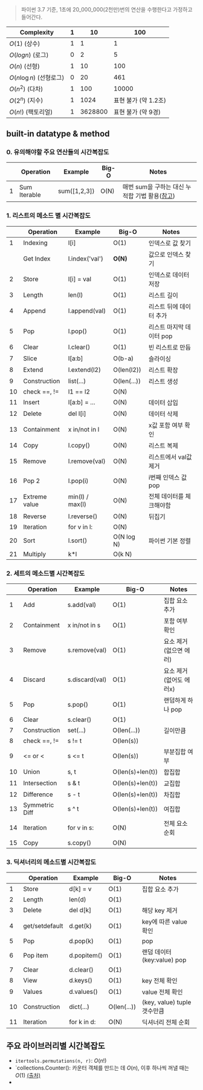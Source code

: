 > 파이썬 3.7 기준, 1초에 20_000_000(2천만)번의 연산을 수행한다고 가정하고 들어간다.

| Complexity               | 1   | 10      | 100                  |
| ------------------------ | --- | ------- | -------------------- |
| $O(1)$ (상수)            | 1   | 1       | 1                    |
| $O(log n)$ (로그)        | 0   | 2       | 5                    |
| $O(n)$ (선형)            | 1   | 10      | 100                  |
| $O(n \log n)$ (선형로그) | 0   | 20      | 461                  |
| $O(n^2)$ (다차)          | 1   | 100     | 10000                |
| $O(2^n)$ (지수)          | 1   | 1024    | 표현 불가 (약 1.2조) |
| $O(n!)$ (팩토리얼)       | 1   | 3628800 | 표현 불가 (약 9경)   |



## built-in datatype & method

### 0. 유의해야할 주요 연산들의 시간복잡도
|     | Operation    | Example      | Big-O | Notes                                       |
| --- | ------------ | ------------ | ----- | ------------------------------------------- |
| 1   | Sum Iterable | sum([1,2,3]) | O(N)  | 매번 sum을 구하는 대신 누적합 기법 활용([참고](https://school.programmers.co.kr/learn/courses/30/lessons/178870)) |

### 1. 리스트의 메소드 별 시간복잡도

|     | Operation     | Example         | Big-O       | Notes                    |
| --- | ------------- | --------------- | ----------- | ------------------------ |
| 1   | Indexing      | l[i]            | O(1)        | 인덱스로 값 찾기         |
|     | Get Index     | l.index('val')  | **O(N)**    | 값으로 인덱스 찾기       |
| 2   | Store         | l[i] = val      | O(1)        | 인덱스로 데이터 저장     |
| 3   | Length        | len(l)          | O(1)        | 리스트 길이              |
| 4   | Append        | l.append(val)   | O(1)        | 리스트 뒤에 데이터 추가  |
| 5   | Pop           | l.pop()         | O(1)        | 리스트 마지막 데이터 pop |
| 6   | Clear         | l.clear()       | O(1)        | 빈 리스트로 만듬         |
| 7   | Slice         | l[a:b]          | O(b-a)      | 슬라이싱                 |
| 8   | Extend        | l.extend(l2)    | O(len(l2))  | 리스트 확장              |
| 9   | Construction  | list(...)       | O(len(...)) | 리스트 생성              |
| 10  | check ==, !=  | l1 == l2        | O(N)        |                          |
| 11  | Insert        | l[a:b] = ...    | O(N)        | 데이터 삽입              |
| 12  | Delete        | del l[i]        | O(N)        | 데이터 삭제              |
| 13  | Containment   | x in/not in l   | O(N)        | x값 포함 여부 확인       |
| 14  | Copy          | l.copy()        | O(N)        | 리스트 복제              |
| 15  | Remove        | l.remove(val)   | O(N)        | 리스트에서 val값 제거    |
| 16  | Pop 2         | l.pop(i)        | O(N)        | i번째 인덱스 값 pop      |
| 17  | Extreme value | min(l) / max(l) | O(N)        | 전체 데이터를 체크해야함 |
| 18  | Reverse       | l.reverse()     | O(N)        | 뒤집기                   |
| 19  | Iteration     | for v in l:     | O(N)        |                          |
| 20  | Sort          | l.sort()        | O(N log N)  | 파이썬 기본 정렬         |
| 21  | Multiply      | k*l             | O(k N)      |                          |



### 2. 세트의 메소드별 시간복잡도

|     | Operation      | Example        | Big-O            | Notes                   |
| --- | -------------- | -------------- | ---------------- | ----------------------- |
| 1   | Add            | s.add(val)     | O(1)             | 집합 요소 추가          |
| 2   | Containment    | x in/not in s  | O(1)             | 포함 여부 확인          |
| 3   | Remove         | s.remove(val)  | O(1)             | 요소 제거(없으면 에러)  |
| 4   | Discard        | s.discard(val) | O(1)             | 요소 제거(없어도 에러x) |
| 5   | Pop            | s.pop()        | O(1)             | 랜덤하게 하나 pop       |
| 6   | Clear          | s.clear()      | O(1)             |                         |
| 7   | Construction   | set(...)       | O(len(...))      | 길이만큼                |
| 8   | check ==, !=   | s != t         | O(len(s))        |                         |
| 9   | <= or <        | s <= t         | O(len(s))        | 부분집합 여부           |
| 10  | Union          | s, t           | O(len(s)+len(t)) | 합집합                  |
| 11  | Intersection   | s & t          | O(len(s)+len(t)) | 교집합                  |
| 12  | Difference     | s - t          | O(len(s)+len(t)) | 차집합                  |
| 13  | Symmetric Diff | s ^ t          | O(len(s)+len(t)) | 여집합                  |
| 14  | Iteration      | for v in s:    | O(N)             | 전체 요소 순회          |
| 15  | Copy           | s.copy()       | O(N)             |                         |



### 3. 딕셔너리의 메소드별 시간복잡도

|     | Operation      | Example     | Big-O       | Notes                       |
| --- | -------------- | ----------- | ----------- | --------------------------- |
| 1   | Store          | d[k] = v    | O(1)        | 집합 요소 추가              |
| 2   | Length         | len(d)      | O(1)        |                             |
| 3   | Delete         | del d[k]    | O(1)        | 해당 key 제거               |
| 4   | get/setdefault | d.get(k)    | O(1)        | key에 따른 value 확인       |
| 5   | Pop            | d.pop(k)    | O(1)        | pop                         |
| 6   | Pop item       | d.popitem() | O(1)        | 랜덤 데이터(key:value) pop  |
| 7   | Clear          | d.clear()   | O(1)        |                             |
| 8   | View           | d.keys()    | O(1)        | key 전체 확인               |
| 9   | Values         | d.values()  | O(1)        | value 전체 확인             |
| 10  | Construction   | dict(...)   | O(len(...)) | (key, value) tuple 갯수만큼 |
| 11  | Iteration      | for k in d: | O(N)        | 딕셔너리 전체 순회          |


## 주요 라이브러리별 시간복잡도
- `itertools.permutations(n, r)`: $O(n!)$
- `collections.Counter(): 카운터 객체를 만드는 데 $O(n)$, 이후 하나씩 꺼낼 때는 $O(1)$ [(출처)](https://hyp.is/J2kzrhafEe-rHafkhA1NCA/stackoverflow.com/questions/42461840/what-is-the-time-complexity-of-collections-counter-in-python)
- 